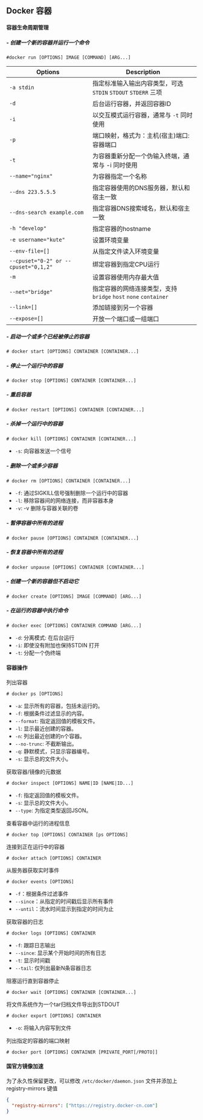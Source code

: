 ## Docker 容器

#### 容器生命周期管理

##### - 创建一个新的容器并运行一个命令

```shell
#docker run [OPTIONS] IMAGE [COMMAND] [ARG...]
```

| Options                              | Description                                                     |
| ------------------------------------ | --------------------------------------------------------------- |
| `-a stdin`                           | 指定标准输入输出内容类型，可选 `STDIN` `STDOUT` `STDERR` 三项   |
| `-d`                                 | 后台运行容器，并返回容器ID                                      |
| `-i`                                 | 以交互模式运行容器，通常与 `-t` 同时使用                        |
| `-p`                                 | 端口映射，格式为：主机(宿主)端口:容器端口                       |
| `-t`                                 | 为容器重新分配一个伪输入终端，通常与 -i 同时使用                |
| `--name="nginx"`                     | 为容器指定一个名称                                              |
| `--dns 223.5.5.5`                    | 指定容器使用的DNS服务器，默认和宿主一致                         |
| `--dns-search example.com`           | 指定容器DNS搜索域名，默认和宿主一致                             |
| `-h "develop"`                       | 指定容器的hostname                                              |
| `-e username="kute"`                 | 设置环境变量                                                    |
| `--env-file=[]`                      | 从指定文件读入环境变量                                          |
| `--cpuset="0-2" or --cpuset="0,1,2"` | 绑定容器到指定CPU运行                                           |
| `-m`                                 | 设置容器使用内存最大值                                          |
| `--net="bridge"`                     | 指定容器的网络连接类型，支持 `bridge` `host` `none` `container` |
| `--link=[]`                          | 添加链接到另一个容器                                            |
| `--expose=[]`                        | 开放一个端口或一组端口                                          |


##### - 启动一个或多个已经被停止的容器

```shell
# docker start [OPTIONS] CONTAINER [CONTAINER...]
```

##### - 停止一个运行中的容器

```shell
# docker stop [OPTIONS] CONTAINER [CONTAINER...]
```

##### - 重启容器

```shell
# docker restart [OPTIONS] CONTAINER [CONTAINER...]
```

##### - 杀掉一个运行中的容器

```shell
# docker kill [OPTIONS] CONTAINER [CONTAINER...]
```

- `-s`: 向容器发送一个信号

##### - 删除一个或多少容器

```shell
# docker rm [OPTIONS] CONTAINER [CONTAINER...]
```

- `-f`: 通过SIGKILL信号强制删除一个运行中的容器
- `-l`: 移除容器间的网络连接，而非容器本身
- `-v`: -v 删除与容器关联的卷

##### - 暂停容器中所有的进程

```shell
# docker pause [OPTIONS] CONTAINER [CONTAINER...]
```

##### - 恢复容器中所有的进程

```shell
# docker unpause [OPTIONS] CONTAINER [CONTAINER...]
```

##### - 创建一个新的容器但不启动它

```shell
# docker create [OPTIONS] IMAGE [COMMAND] [ARG...]
```

##### - 在运行的容器中执行命令

```shell
# docker exec [OPTIONS] CONTAINER COMMAND [ARG...]
```

- `-d`: 分离模式: 在后台运行
- `-i`: 即使没有附加也保持STDIN 打开
- `-t`: 分配一个伪终端

#### 容器操作

列出容器

```shell
# docker ps [OPTIONS]
```

- `-a`: 显示所有的容器，包括未运行的。
- `-f`: 根据条件过滤显示的内容。
- `--format`: 指定返回值的模板文件。
- `-l`: 显示最近创建的容器。
- `-n`: 列出最近创建的n个容器。
- `--no-trunc`: 不截断输出。
- `-q`: 静默模式，只显示容器编号。
- `-s`: 显示总的文件大小。

获取容器/镜像的元数据

```shell
# docker inspect [OPTIONS] NAME|ID [NAME|ID...]
```

- `-f`: 指定返回值的模板文件。
- `-s`: 显示总的文件大小。
- `--type`: 为指定类型返回JSON。

查看容器中运行的进程信息

```shell
# docker top [OPTIONS] CONTAINER [ps OPTIONS]
```

连接到正在运行中的容器

```shell
# docker attach [OPTIONS] CONTAINER
```

从服务器获取实时事件

```shell
# docker events [OPTIONS]
```

- `-f`：根据条件过滤事件
- `--since`：从指定的时间戳后显示所有事件
- `--until`：流水时间显示到指定的时间为止

获取容器的日志

```shell
# docker logs [OPTIONS] CONTAINER
```

- `-f`: 跟踪日志输出
- `--since`: 显示某个开始时间的所有日志
- `-t`: 显示时间戳
- `--tail`: 仅列出最新N条容器日志

阻塞运行直到容器停止

```shell
# docker wait [OPTIONS] CONTAINER [CONTAINER...]
```

将文件系统作为一个tar归档文件导出到STDOUT

```shell
# docker export [OPTIONS] CONTAINER
```

- `-o`: 将输入内容写到文件

列出指定的容器的端口映射

```shell
# docker port [OPTIONS] CONTAINER [PRIVATE_PORT[/PROTO]]
```



#### 国官方镜像加速

为了永久性保留更改，可以修改 `/etc/docker/daemon.json` 文件并添加上 registry-mirrors 键值

``` json
{
  "registry-mirrors": ["https://registry.docker-cn.com"]
}
```